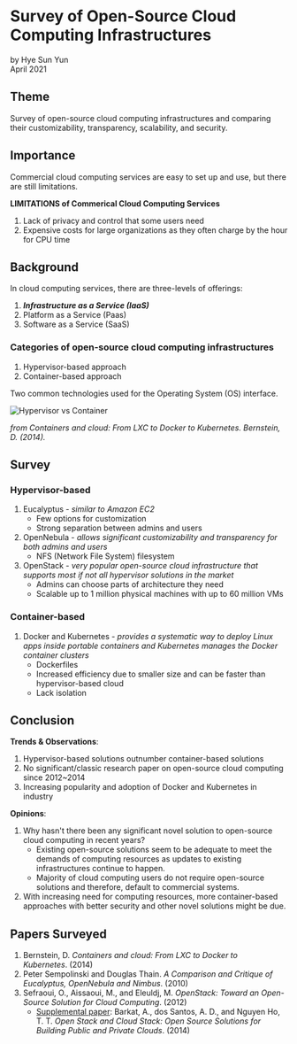 # Survey of Open-Source Cloud Computing Infrastructures
by Hye Sun Yun  
April 2021

## Theme

Survey of open-source cloud computing infrastructures and comparing their customizability, transparency, scalability, and security.

## Importance

Commercial cloud computing services are easy to set up and use,
but there are still limitations.

**LIMITATIONS of Commerical Cloud Computing Services**

1. Lack of privacy and control that some users need
2. Expensive costs for large organizations as they often charge by the hour for CPU time

## Background

In cloud computing services, there are three-levels of offerings: 

1. _**Infrastructure as a Service (IaaS)**_
2. Platform as a Service (Paas)
3. Software as a Service (SaaS)

### Categories of open-source cloud computing infrastructures

1. Hypervisor-based approach
2. Container-based approach

Two common technologies used for the Operating System (OS) interface.

![Hypervisor vs Container](diagram.png)

_from Containers and cloud: From LXC to Docker to Kubernetes. Bernstein, D. (2014)._

## Survey

### Hypervisor-based

1. Eucalyptus - _similar to Amazon EC2_
    - Few options for customization
    - Strong separation between admins and users
2. OpenNebula - _allows significant customizability and transparency for both admins and users_
    - NFS (Network File System) filesystem
3. OpenStack - _very popular open-source cloud infrastructure that supports most if not all hypervisor solutions in the market_
    - Admins can choose parts of architecture they need
    - Scalable up to 1 million physical machines with up to 60 million VMs

### Container-based

1. Docker and Kubernetes - _provides a systematic way to deploy Linux apps inside portable containers and Kubernetes manages the Docker container clusters_
    - Dockerfiles
    - Increased efficiency due to smaller size and can be faster than hypervisor-based cloud
    - Lack isolation

## Conclusion

**Trends & Observations**:

1. Hypervisor-based solutions outnumber container-based solutions
2. No significant/classic research paper on open-source cloud computing since 2012~2014
3. Increasing popularity and adoption of Docker and Kubernetes in industry

**Opinions**:

1. Why hasn't there been any significant novel solution to open-source cloud computing in recent years?
    - Existing open-source solutions seem to be adequate to meet the demands of computing resources as updates to existing infrastructures continue to happen.
    - Majority of cloud computing users do not require open-source solutions and therefore, default to commercial systems.
2. With increasing need for computing resources, more container-based approaches with better security and other novel solutions might be due.

## Papers Surveyed

1. Bernstein, D. _Containers and cloud: From LXC to Docker to Kubernetes_. (2014)
2. Peter Sempolinski and Douglas Thain. _A Comparison and Critique of Eucalyptus, OpenNebula and Nimbus_. (2010)
3. Sefraoui, O., Aissaoui, M., and Eleuldj, M. _OpenStack: Toward an Open-Source Solution for Cloud Computing_. (2012)
    - <u>Supplemental paper</u>: Barkat, A., dos Santos, A. D., and Nguyen Ho, T. T. _Open Stack and Cloud Stack: Open Source Solutions for Building Public and Private Clouds_. (2014)

